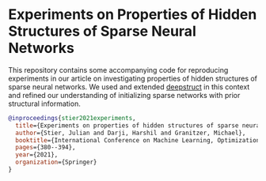 # Experiments on Properties of Hidden Structures of Sparse Neural Networks
This repository contains some accompanying code for reproducing experiments in our article on investigating properties of hidden structures of sparse neural networks.
We used and extended [deepstruct](https://github.com/innvariant/deepstruct) in this context and refined our understanding of initializing sparse networks with prior structural information.

```bibtex
@inproceedings{stier2021experiments,
  title={Experiments on properties of hidden structures of sparse neural networks},
  author={Stier, Julian and Darji, Harshil and Granitzer, Michael},
  booktitle={International Conference on Machine Learning, Optimization, and Data Science},
  pages={380--394},
  year={2021},
  organization={Springer}
}
```
